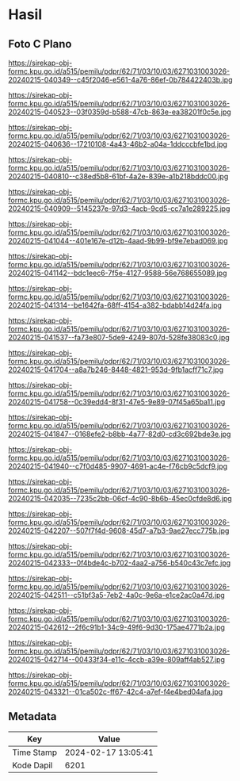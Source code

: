 # Hasil

## Foto C Plano

https://sirekap-obj-formc.kpu.go.id/a515/pemilu/pdpr/62/71/03/10/03/6271031003026-20240215-040349--c45f2046-e561-4a76-86ef-0b784422403b.jpg

https://sirekap-obj-formc.kpu.go.id/a515/pemilu/pdpr/62/71/03/10/03/6271031003026-20240215-040523--03f0359d-b588-47cb-863e-ea38201f0c5e.jpg

https://sirekap-obj-formc.kpu.go.id/a515/pemilu/pdpr/62/71/03/10/03/6271031003026-20240215-040636--17210108-4a43-46b2-a04a-1ddcccbfe1bd.jpg

https://sirekap-obj-formc.kpu.go.id/a515/pemilu/pdpr/62/71/03/10/03/6271031003026-20240215-040810--c38ed5b8-61bf-4a2e-839e-a1b218bddc00.jpg

https://sirekap-obj-formc.kpu.go.id/a515/pemilu/pdpr/62/71/03/10/03/6271031003026-20240215-040909--5145237e-97d3-4acb-9cd5-cc7a1e289225.jpg

https://sirekap-obj-formc.kpu.go.id/a515/pemilu/pdpr/62/71/03/10/03/6271031003026-20240215-041044--401e167e-d12b-4aad-9b99-bf9e7ebad069.jpg

https://sirekap-obj-formc.kpu.go.id/a515/pemilu/pdpr/62/71/03/10/03/6271031003026-20240215-041142--bdc1eec6-7f5e-4127-9588-56e768655089.jpg

https://sirekap-obj-formc.kpu.go.id/a515/pemilu/pdpr/62/71/03/10/03/6271031003026-20240215-041314--be1642fa-68ff-4154-a382-bdabb14d24fa.jpg

https://sirekap-obj-formc.kpu.go.id/a515/pemilu/pdpr/62/71/03/10/03/6271031003026-20240215-041537--fa73e807-5de9-4249-807d-528fe38083c0.jpg

https://sirekap-obj-formc.kpu.go.id/a515/pemilu/pdpr/62/71/03/10/03/6271031003026-20240215-041704--a8a7b246-8448-4821-953d-9fb1acff71c7.jpg

https://sirekap-obj-formc.kpu.go.id/a515/pemilu/pdpr/62/71/03/10/03/6271031003026-20240215-041758--0c39edd4-8f31-47e5-9e89-07f45a65ba11.jpg

https://sirekap-obj-formc.kpu.go.id/a515/pemilu/pdpr/62/71/03/10/03/6271031003026-20240215-041847--0168efe2-b8bb-4a77-82d0-cd3c692bde3e.jpg

https://sirekap-obj-formc.kpu.go.id/a515/pemilu/pdpr/62/71/03/10/03/6271031003026-20240215-041940--c7f0d485-9907-4691-ac4e-f76cb9c5dcf9.jpg

https://sirekap-obj-formc.kpu.go.id/a515/pemilu/pdpr/62/71/03/10/03/6271031003026-20240215-042035--7235c2bb-06cf-4c90-8b6b-45ec0cfde8d6.jpg

https://sirekap-obj-formc.kpu.go.id/a515/pemilu/pdpr/62/71/03/10/03/6271031003026-20240215-042207--507f7f4d-9608-45d7-a7b3-9ae27ecc775b.jpg

https://sirekap-obj-formc.kpu.go.id/a515/pemilu/pdpr/62/71/03/10/03/6271031003026-20240215-042333--0f4bde4c-b702-4aa2-a756-b540c43c7efc.jpg

https://sirekap-obj-formc.kpu.go.id/a515/pemilu/pdpr/62/71/03/10/03/6271031003026-20240215-042511--c51bf3a5-7eb2-4a0c-9e6a-e1ce2ac0a47d.jpg

https://sirekap-obj-formc.kpu.go.id/a515/pemilu/pdpr/62/71/03/10/03/6271031003026-20240215-042612--2f6c91b1-34c9-49f6-9d30-175ae4771b2a.jpg

https://sirekap-obj-formc.kpu.go.id/a515/pemilu/pdpr/62/71/03/10/03/6271031003026-20240215-042714--00433f34-e11c-4ccb-a39e-809aff4ab527.jpg

https://sirekap-obj-formc.kpu.go.id/a515/pemilu/pdpr/62/71/03/10/03/6271031003026-20240215-043321--01ca502c-ff67-42c4-a7ef-f4e4bed04afa.jpg


## Metadata

| Key        | Value               |
| ---------- | ------------------- |
| Time Stamp | 2024-02-17 13:05:41 |
| Kode Dapil | 6201                |



